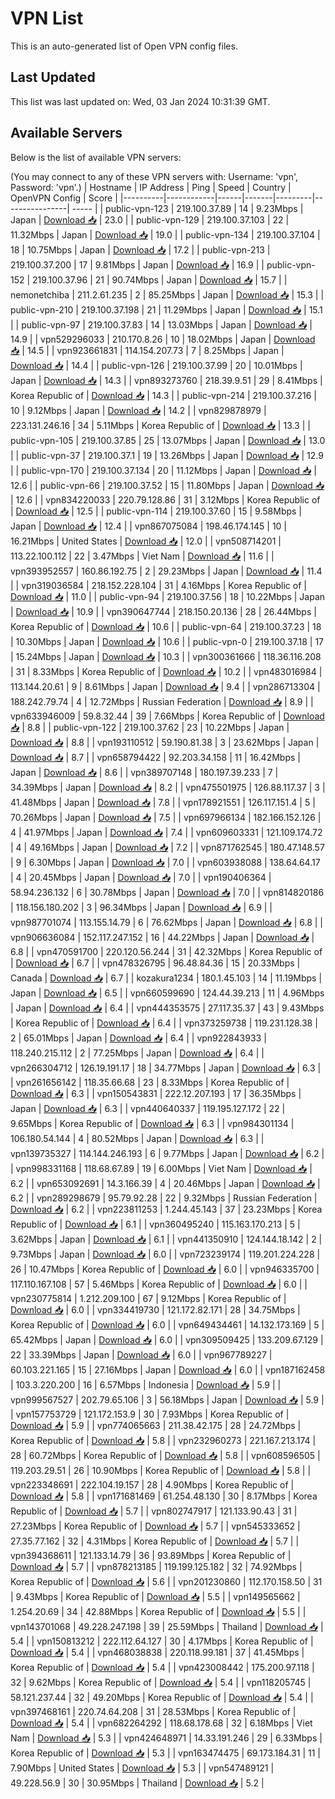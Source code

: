 # VPN List

This is an auto-generated list of Open VPN config files.

## Last Updated

This list was last updated on: Wed, 03 Jan 2024 10:31:39 GMT.

## Available Servers

Below is the list of available VPN servers:

(You may connect to any of these VPN servers with: Username: 'vpn', Password: 'vpn'.)
| Hostname | IP Address | Ping | Speed | Country | OpenVPN Config | Score |
|----------|------------|------|-------|---------|----------------| ----- |
| public-vpn-123 | 219.100.37.89 | 14 | 9.23Mbps | Japan | [Download 📥](./configs/server_0_JP.ovpn) | 23.0 |
| public-vpn-129 | 219.100.37.103 | 22 | 11.32Mbps | Japan | [Download 📥](./configs/server_1_JP.ovpn) | 19.0 |
| public-vpn-134 | 219.100.37.104 | 18 | 10.75Mbps | Japan | [Download 📥](./configs/server_2_JP.ovpn) | 17.2 |
| public-vpn-213 | 219.100.37.200 | 17 | 9.81Mbps | Japan | [Download 📥](./configs/server_3_JP.ovpn) | 16.9 |
| public-vpn-152 | 219.100.37.96 | 21 | 90.74Mbps | Japan | [Download 📥](./configs/server_4_JP.ovpn) | 15.7 |
| nemonetchiba | 211.2.61.235 | 2 | 85.25Mbps | Japan | [Download 📥](./configs/server_5_JP.ovpn) | 15.3 |
| public-vpn-210 | 219.100.37.198 | 21 | 11.29Mbps | Japan | [Download 📥](./configs/server_6_JP.ovpn) | 15.1 |
| public-vpn-97 | 219.100.37.83 | 14 | 13.03Mbps | Japan | [Download 📥](./configs/server_7_JP.ovpn) | 14.9 |
| vpn529296033 | 210.170.8.26 | 10 | 18.02Mbps | Japan | [Download 📥](./configs/server_8_JP.ovpn) | 14.5 |
| vpn923661831 | 114.154.207.73 | 7 | 8.25Mbps | Japan | [Download 📥](./configs/server_9_JP.ovpn) | 14.4 |
| public-vpn-126 | 219.100.37.99 | 20 | 10.01Mbps | Japan | [Download 📥](./configs/server_10_JP.ovpn) | 14.3 |
| vpn893273760 | 218.39.9.51 | 29 | 8.41Mbps | Korea Republic of | [Download 📥](./configs/server_11_KR.ovpn) | 14.3 |
| public-vpn-214 | 219.100.37.216 | 10 | 9.12Mbps | Japan | [Download 📥](./configs/server_12_JP.ovpn) | 14.2 |
| vpn829878979 | 223.131.246.16 | 34 | 5.11Mbps | Korea Republic of | [Download 📥](./configs/server_13_KR.ovpn) | 13.3 |
| public-vpn-105 | 219.100.37.85 | 25 | 13.07Mbps | Japan | [Download 📥](./configs/server_14_JP.ovpn) | 13.0 |
| public-vpn-37 | 219.100.37.1 | 19 | 13.26Mbps | Japan | [Download 📥](./configs/server_15_JP.ovpn) | 12.9 |
| public-vpn-170 | 219.100.37.134 | 20 | 11.12Mbps | Japan | [Download 📥](./configs/server_16_JP.ovpn) | 12.6 |
| public-vpn-66 | 219.100.37.52 | 15 | 11.80Mbps | Japan | [Download 📥](./configs/server_17_JP.ovpn) | 12.6 |
| vpn834220033 | 220.79.128.86 | 31 | 3.12Mbps | Korea Republic of | [Download 📥](./configs/server_18_KR.ovpn) | 12.5 |
| public-vpn-114 | 219.100.37.60 | 15 | 9.58Mbps | Japan | [Download 📥](./configs/server_19_JP.ovpn) | 12.4 |
| vpn867075084 | 198.46.174.145 | 10 | 16.21Mbps | United States | [Download 📥](./configs/server_20_US.ovpn) | 12.0 |
| vpn508714201 | 113.22.100.112 | 22 | 3.47Mbps | Viet Nam | [Download 📥](./configs/server_21_VN.ovpn) | 11.6 |
| vpn393952557 | 160.86.192.75 | 2 | 29.23Mbps | Japan | [Download 📥](./configs/server_22_JP.ovpn) | 11.4 |
| vpn319036584 | 218.152.228.104 | 31 | 4.16Mbps | Korea Republic of | [Download 📥](./configs/server_23_KR.ovpn) | 11.0 |
| public-vpn-94 | 219.100.37.56 | 18 | 10.22Mbps | Japan | [Download 📥](./configs/server_24_JP.ovpn) | 10.9 |
| vpn390647744 | 218.150.20.136 | 28 | 26.44Mbps | Korea Republic of | [Download 📥](./configs/server_25_KR.ovpn) | 10.6 |
| public-vpn-64 | 219.100.37.23 | 18 | 10.30Mbps | Japan | [Download 📥](./configs/server_26_JP.ovpn) | 10.6 |
| public-vpn-0 | 219.100.37.18 | 17 | 15.24Mbps | Japan | [Download 📥](./configs/server_27_JP.ovpn) | 10.3 |
| vpn300361666 | 118.36.116.208 | 31 | 8.33Mbps | Korea Republic of | [Download 📥](./configs/server_28_KR.ovpn) | 10.2 |
| vpn483016984 | 113.144.20.61 | 9 | 8.61Mbps | Japan | [Download 📥](./configs/server_29_JP.ovpn) | 9.4 |
| vpn286713304 | 188.242.79.74 | 4 | 12.72Mbps | Russian Federation | [Download 📥](./configs/server_30_RU.ovpn) | 8.9 |
| vpn633946009 | 59.8.32.44 | 39 | 7.66Mbps | Korea Republic of | [Download 📥](./configs/server_31_KR.ovpn) | 8.8 |
| public-vpn-122 | 219.100.37.62 | 23 | 10.22Mbps | Japan | [Download 📥](./configs/server_32_JP.ovpn) | 8.8 |
| vpn193110512 | 59.190.81.38 | 3 | 23.62Mbps | Japan | [Download 📥](./configs/server_33_JP.ovpn) | 8.7 |
| vpn658794422 | 92.203.34.158 | 11 | 16.42Mbps | Japan | [Download 📥](./configs/server_34_JP.ovpn) | 8.6 |
| vpn389707148 | 180.197.39.233 | 7 | 34.39Mbps | Japan | [Download 📥](./configs/server_35_JP.ovpn) | 8.2 |
| vpn475501975 | 126.88.117.37 | 3 | 41.48Mbps | Japan | [Download 📥](./configs/server_36_JP.ovpn) | 7.8 |
| vpn178921551 | 126.117.151.4 | 5 | 70.26Mbps | Japan | [Download 📥](./configs/server_37_JP.ovpn) | 7.5 |
| vpn697966134 | 182.166.152.126 | 4 | 41.97Mbps | Japan | [Download 📥](./configs/server_38_JP.ovpn) | 7.4 |
| vpn609603331 | 121.109.174.72 | 4 | 49.16Mbps | Japan | [Download 📥](./configs/server_39_JP.ovpn) | 7.2 |
| vpn871762545 | 180.47.148.57 | 9 | 6.30Mbps | Japan | [Download 📥](./configs/server_40_JP.ovpn) | 7.0 |
| vpn603938088 | 138.64.64.17 | 4 | 20.45Mbps | Japan | [Download 📥](./configs/server_41_JP.ovpn) | 7.0 |
| vpn190406364 | 58.94.236.132 | 6 | 30.78Mbps | Japan | [Download 📥](./configs/server_42_JP.ovpn) | 7.0 |
| vpn814820186 | 118.156.180.202 | 3 | 96.34Mbps | Japan | [Download 📥](./configs/server_43_JP.ovpn) | 6.9 |
| vpn987701074 | 113.155.14.79 | 6 | 76.62Mbps | Japan | [Download 📥](./configs/server_44_JP.ovpn) | 6.8 |
| vpn906636084 | 152.117.247.152 | 16 | 44.22Mbps | Japan | [Download 📥](./configs/server_45_JP.ovpn) | 6.8 |
| vpn470591700 | 220.120.56.244 | 31 | 42.32Mbps | Korea Republic of | [Download 📥](./configs/server_46_KR.ovpn) | 6.7 |
| vpn478326795 | 96.48.84.36 | 15 | 20.33Mbps | Canada | [Download 📥](./configs/server_47_CA.ovpn) | 6.7 |
| kozakura1234 | 180.1.45.103 | 14 | 11.19Mbps | Japan | [Download 📥](./configs/server_48_JP.ovpn) | 6.5 |
| vpn660599690 | 124.44.39.213 | 11 | 4.96Mbps | Japan | [Download 📥](./configs/server_49_JP.ovpn) | 6.4 |
| vpn444353575 | 27.117.35.37 | 43 | 9.43Mbps | Korea Republic of | [Download 📥](./configs/server_50_KR.ovpn) | 6.4 |
| vpn373259738 | 119.231.128.38 | 2 | 65.01Mbps | Japan | [Download 📥](./configs/server_51_JP.ovpn) | 6.4 |
| vpn922843933 | 118.240.215.112 | 2 | 77.25Mbps | Japan | [Download 📥](./configs/server_52_JP.ovpn) | 6.4 |
| vpn266304712 | 126.19.191.17 | 18 | 34.77Mbps | Japan | [Download 📥](./configs/server_53_JP.ovpn) | 6.3 |
| vpn261656142 | 118.35.66.68 | 23 | 8.33Mbps | Korea Republic of | [Download 📥](./configs/server_54_KR.ovpn) | 6.3 |
| vpn150543831 | 222.12.207.193 | 17 | 36.35Mbps | Japan | [Download 📥](./configs/server_55_JP.ovpn) | 6.3 |
| vpn440640337 | 119.195.127.172 | 22 | 9.65Mbps | Korea Republic of | [Download 📥](./configs/server_56_KR.ovpn) | 6.3 |
| vpn984301134 | 106.180.54.144 | 4 | 80.52Mbps | Japan | [Download 📥](./configs/server_57_JP.ovpn) | 6.3 |
| vpn139735327 | 114.144.246.193 | 6 | 9.77Mbps | Japan | [Download 📥](./configs/server_58_JP.ovpn) | 6.2 |
| vpn998331168 | 118.68.67.89 | 19 | 6.00Mbps | Viet Nam | [Download 📥](./configs/server_59_VN.ovpn) | 6.2 |
| vpn653092691 | 14.3.166.39 | 4 | 20.46Mbps | Japan | [Download 📥](./configs/server_60_JP.ovpn) | 6.2 |
| vpn289298679 | 95.79.92.28 | 22 | 9.32Mbps | Russian Federation | [Download 📥](./configs/server_61_RU.ovpn) | 6.2 |
| vpn223811253 | 1.244.45.143 | 37 | 23.23Mbps | Korea Republic of | [Download 📥](./configs/server_62_KR.ovpn) | 6.1 |
| vpn360495240 | 115.163.170.213 | 5 | 3.62Mbps | Japan | [Download 📥](./configs/server_63_JP.ovpn) | 6.1 |
| vpn441350910 | 124.144.18.142 | 2 | 9.73Mbps | Japan | [Download 📥](./configs/server_64_JP.ovpn) | 6.0 |
| vpn723239174 | 119.201.224.228 | 26 | 10.47Mbps | Korea Republic of | [Download 📥](./configs/server_65_KR.ovpn) | 6.0 |
| vpn946335700 | 117.110.167.108 | 57 | 5.46Mbps | Korea Republic of | [Download 📥](./configs/server_66_KR.ovpn) | 6.0 |
| vpn230775814 | 1.212.209.100 | 67 | 9.12Mbps | Korea Republic of | [Download 📥](./configs/server_67_KR.ovpn) | 6.0 |
| vpn334419730 | 121.172.82.171 | 28 | 34.75Mbps | Korea Republic of | [Download 📥](./configs/server_68_KR.ovpn) | 6.0 |
| vpn649434461 | 14.132.173.169 | 5 | 65.42Mbps | Japan | [Download 📥](./configs/server_69_JP.ovpn) | 6.0 |
| vpn309509425 | 133.209.67.129 | 22 | 33.39Mbps | Japan | [Download 📥](./configs/server_70_JP.ovpn) | 6.0 |
| vpn967789227 | 60.103.221.165 | 15 | 27.16Mbps | Japan | [Download 📥](./configs/server_71_JP.ovpn) | 6.0 |
| vpn187162458 | 103.3.220.200 | 16 | 6.57Mbps | Indonesia | [Download 📥](./configs/server_72_ID.ovpn) | 5.9 |
| vpn999567527 | 202.79.65.106 | 3 | 56.18Mbps | Japan | [Download 📥](./configs/server_73_JP.ovpn) | 5.9 |
| vpn157753729 | 121.172.153.9 | 30 | 7.93Mbps | Korea Republic of | [Download 📥](./configs/server_74_KR.ovpn) | 5.9 |
| vpn774065663 | 211.38.42.175 | 28 | 24.72Mbps | Korea Republic of | [Download 📥](./configs/server_75_KR.ovpn) | 5.8 |
| vpn232960273 | 221.167.213.174 | 28 | 60.72Mbps | Korea Republic of | [Download 📥](./configs/server_76_KR.ovpn) | 5.8 |
| vpn608596505 | 119.203.29.51 | 26 | 10.90Mbps | Korea Republic of | [Download 📥](./configs/server_77_KR.ovpn) | 5.8 |
| vpn223348691 | 222.104.19.157 | 28 | 4.90Mbps | Korea Republic of | [Download 📥](./configs/server_78_KR.ovpn) | 5.8 |
| vpn171681469 | 61.254.48.130 | 30 | 8.17Mbps | Korea Republic of | [Download 📥](./configs/server_79_KR.ovpn) | 5.7 |
| vpn802747917 | 121.133.90.43 | 31 | 27.23Mbps | Korea Republic of | [Download 📥](./configs/server_80_KR.ovpn) | 5.7 |
| vpn545333652 | 27.35.77.162 | 32 | 4.31Mbps | Korea Republic of | [Download 📥](./configs/server_81_KR.ovpn) | 5.7 |
| vpn394368611 | 121.133.14.79 | 36 | 93.89Mbps | Korea Republic of | [Download 📥](./configs/server_82_KR.ovpn) | 5.7 |
| vpn878213185 | 119.199.125.182 | 32 | 74.92Mbps | Korea Republic of | [Download 📥](./configs/server_83_KR.ovpn) | 5.6 |
| vpn201230860 | 112.170.158.50 | 31 | 9.43Mbps | Korea Republic of | [Download 📥](./configs/server_84_KR.ovpn) | 5.5 |
| vpn149565662 | 1.254.20.69 | 34 | 42.88Mbps | Korea Republic of | [Download 📥](./configs/server_85_KR.ovpn) | 5.5 |
| vpn143701068 | 49.228.247.198 | 39 | 25.59Mbps | Thailand | [Download 📥](./configs/server_86_TH.ovpn) | 5.4 |
| vpn150813212 | 222.112.64.127 | 30 | 4.17Mbps | Korea Republic of | [Download 📥](./configs/server_87_KR.ovpn) | 5.4 |
| vpn468038838 | 220.118.99.181 | 37 | 41.45Mbps | Korea Republic of | [Download 📥](./configs/server_88_KR.ovpn) | 5.4 |
| vpn423008442 | 175.200.97.118 | 32 | 9.62Mbps | Korea Republic of | [Download 📥](./configs/server_89_KR.ovpn) | 5.4 |
| vpn118205745 | 58.121.237.44 | 32 | 49.20Mbps | Korea Republic of | [Download 📥](./configs/server_90_KR.ovpn) | 5.4 |
| vpn397468161 | 220.74.64.208 | 31 | 28.53Mbps | Korea Republic of | [Download 📥](./configs/server_91_KR.ovpn) | 5.4 |
| vpn682264292 | 118.68.178.68 | 32 | 6.18Mbps | Viet Nam | [Download 📥](./configs/server_92_VN.ovpn) | 5.3 |
| vpn424648971 | 14.33.191.246 | 29 | 6.33Mbps | Korea Republic of | [Download 📥](./configs/server_93_KR.ovpn) | 5.3 |
| vpn163474475 | 69.173.184.31 | 11 | 7.90Mbps | United States | [Download 📥](./configs/server_94_US.ovpn) | 5.3 |
| vpn547489121 | 49.228.56.9 | 30 | 30.95Mbps | Thailand | [Download 📥](./configs/server_95_TH.ovpn) | 5.2 |
